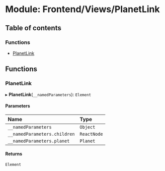# Module: Frontend/Views/PlanetLink

## Table of contents

### Functions

- [PlanetLink](Frontend_Views_PlanetLink.md#planetlink)

## Functions

### PlanetLink

▸ **PlanetLink**(`__namedParameters`): `Element`

#### Parameters

| Name                         | Type        |
| :--------------------------- | :---------- |
| `__namedParameters`          | `Object`    |
| `__namedParameters.children` | `ReactNode` |
| `__namedParameters.planet`   | `Planet`    |

#### Returns

`Element`

